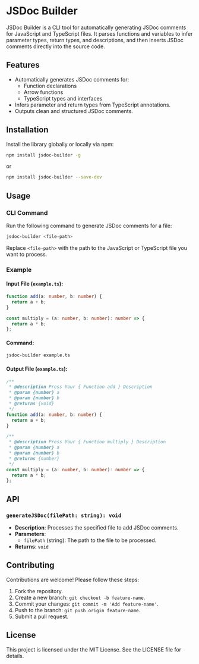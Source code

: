 # JSDoc Builder

JSDoc Builder is a CLI tool for automatically generating JSDoc comments for JavaScript and TypeScript files. It parses functions and variables to infer parameter types, return types, and descriptions, and then inserts JSDoc comments directly into the source code.

## Features

- Automatically generates JSDoc comments for:
  - Function declarations
  - Arrow functions
  - TypeScript types and interfaces
- Infers parameter and return types from TypeScript annotations.
- Outputs clean and structured JSDoc comments.

## Installation

Install the library globally or locally via npm:

```bash
npm install jsdoc-builder -g
```

or

```bash
npm install jsdoc-builder --save-dev
```

## Usage

### CLI Command

Run the following command to generate JSDoc comments for a file:

```bash
jsdoc-builder <file-path>
```

Replace `<file-path>` with the path to the JavaScript or TypeScript file you want to process.

### Example

#### Input File (`example.ts`):

```typescript
function add(a: number, b: number) {
  return a + b;
}

const multiply = (a: number, b: number): number => {
  return a * b;
};
```

#### Command:

```bash
jsdoc-builder example.ts
```

#### Output File (`example.ts`):

```typescript
/**
 * @description Press Your { Function add } Description
 * @param {number} a
 * @param {number} b
 * @returns {void}
 */
function add(a: number, b: number) {
  return a + b;
}

/**
 * @description Press Your { Function multiply } Description
 * @param {number} a
 * @param {number} b
 * @returns {number}
 */
const multiply = (a: number, b: number): number => {
  return a * b;
};
```

## API

### `generateJSDoc(filePath: string): void`

- **Description**: Processes the specified file to add JSDoc comments.
- **Parameters**:
  - `filePath` (string): The path to the file to be processed.
- **Returns**: `void`

## Contributing

Contributions are welcome! Please follow these steps:

1. Fork the repository.
2. Create a new branch: `git checkout -b feature-name`.
3. Commit your changes: `git commit -m 'Add feature-name'`.
4. Push to the branch: `git push origin feature-name`.
5. Submit a pull request.

## License

This project is licensed under the MIT License. See the LICENSE file for details.
